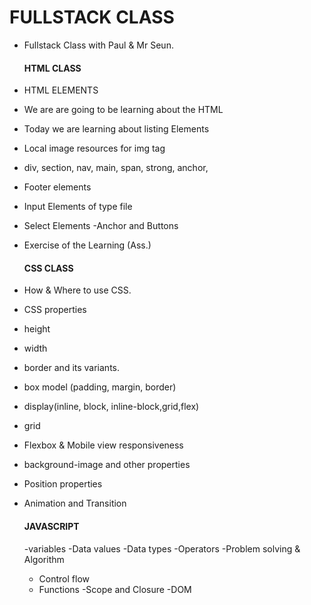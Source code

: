 # FULLSTACK CLASS
- Fullstack Class with Paul & Mr Seun.

   #### HTML CLASS
 - HTML ELEMENTS
 - We are  are going to be learning about the HTML
 - Today we are learning about listing Elements
 - Local image resources for img tag
 - div, section, nav, main, span, strong, anchor,
 - Footer elements
 - Input Elements of type file 
 - Select Elements 
 -Anchor and Buttons
 - Exercise of the Learning (Ass.)


   #### CSS CLASS
- How & Where to use CSS.
- CSS properties
- height 
- width
- border and its variants.
- box model (padding, margin, border)
- display(inline, block, inline-block,grid,flex)
- grid
- Flexbox & Mobile view responsiveness
- background-image and other properties
- Position properties
- Animation  and Transition

  #### JAVASCRIPT 
  -variables
  -Data values
  -Data types
  -Operators 
  -Problem solving & Algorithm
  - Control flow
  - Functions
  -Scope and Closure
  -DOM



